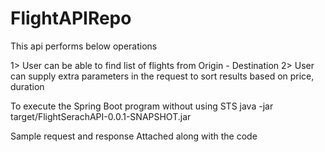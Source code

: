 # FlightAPIRepo
This api performs below operations

1> User can be able to find list of flights from Origin - Destination
2> User can supply extra parameters in the request to sort results based on price, duration

To execute the Spring Boot program without using STS
java -jar target/FlightSerachAPI-0.0.1-SNAPSHOT.jar

Sample request and response 
Attached along with the code
